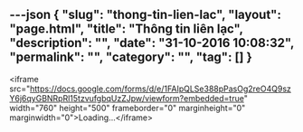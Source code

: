 ---json
{
    "slug": "thong-tin-lien-lac",
    "layout": "page.html",
    "title": "Thông tin liên lạc",
    "description": "",
    "date": "31-10-2016 10:08:32",
    "permalink": "",
    "category": "",
    "tag": []
}
---
&lt;iframe src="https://docs.google.com/forms/d/e/1FAIpQLSe388pPasOg2reO4Q9szY6j6qyGBNRpRl15tzvufgbqUzZJpw/viewform?embedded=true" width="760" height="500" frameborder="0" marginheight="0" marginwidth="0"&gt;Loading...&lt;/iframe&gt;